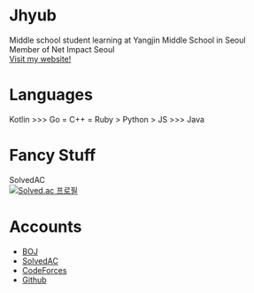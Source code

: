 # Jhyub
Middle school student learning at Yangjin Middle School in Seoul  
Member of Net Impact Seoul  
[Visit my website!](https://jhseo.dev/)

# Languages
Kotlin >>> Go = C++ = Ruby > Python > JS >>> Java

# Fancy Stuff
SolvedAC  
[![Solved.ac 프로필](http://mazassumnida.wtf/api/v2/generate_badge?boj=jhseo1107)](https://solved.ac/jhseo1107)


# Accounts
- [BOJ](https://acmicpc.net/user/jhseo1107)  
- [SolvedAC](https://solved.ac/profile/jhseo1107)
- [CodeForces](https://codeforces.com/profile/jhseo1107)
- [Github](https://github.com/jhyub)  
